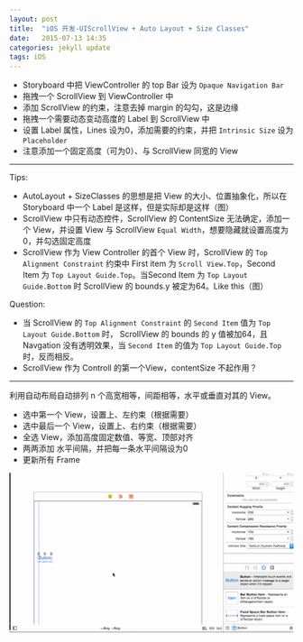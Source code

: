 ```yaml
---
layout: post
title:  "iOS 开发-UIScrollView + Auto Layout + Size Classes"
date:   2015-07-13 14:35
categories: jekyll update
tags: iOS
---
```


* Storyboard 中把 ViewController 的 top Bar 设为 `Opaque Navigation Bar`
* 拖拽一个 ScrollView 到 ViewController 中
* 添加 ScrollView 的约束，注意去掉 margin 的勾勾，这是边缘
* 拖拽一个需要动态变动高度的 Label 到 ScrollView 中
* 设置 Label 属性，Lines 设为0，添加需要的约束，并把 `Intrinsic Size` 设为 `Placeholder`
* 注意添加一个固定高度（可为0）、与 ScrollView 同宽的 View

-------------------------------

Tips:

* AutoLayout + SizeClasses 的思想是把 View 的大小、位置抽象化，所以在 Storyboard 中一个 Label 是这样，但是实际却是这样（图）
* ScrollView 中只有动态控件，ScrollView 的 ContentSize 无法确定，添加一个 View，并设置 View 与 ScrollView `Equal Width`，想要隐藏就设置高度为0，并勾选固定高度
* ScrollView 作为 View Controller 的首个 View 时，ScrollView 的 `Top Alignment Constraint` 约束中 First item 为 `Scroll View.Top`，Second Item 为 `Top Layout Guide.Top`。当Second Item 为 `Top Layout Guide.Bottom` 时 ScrollView 的 bounds.y 被定为64。Like this（图）

Question:

* 当 ScrollView 的 `Top Alignment Constraint` 的 `Second Item` 值为 `Top Layout Guide.Bottom` 时， ScrollView 的 bounds 的 y 值被加64，且 Navgation 没有透明效果，当 `Second Item` 的值为 `Top Layout Guide.Top` 时，反而相反。
* ScrollView 作为 Controll 的第一个View，contentSize 不起作用？

-----------------

利用自动布局自动排列 n 个高宽相等，间距相等，水平或垂直对其的 View。

* 选中第一个 View，设置上、左约束（根据需要）
* 选中最后一个 View，设置上、右约束（根据需要）
* 全选 View，添加高度固定数值、等宽、顶部对齐
* 两两添加 水平间隔，并把每一条水平间隔设为0
* 更新所有 Frame

![Gif](/assets/AutoLayout三等分.gif)